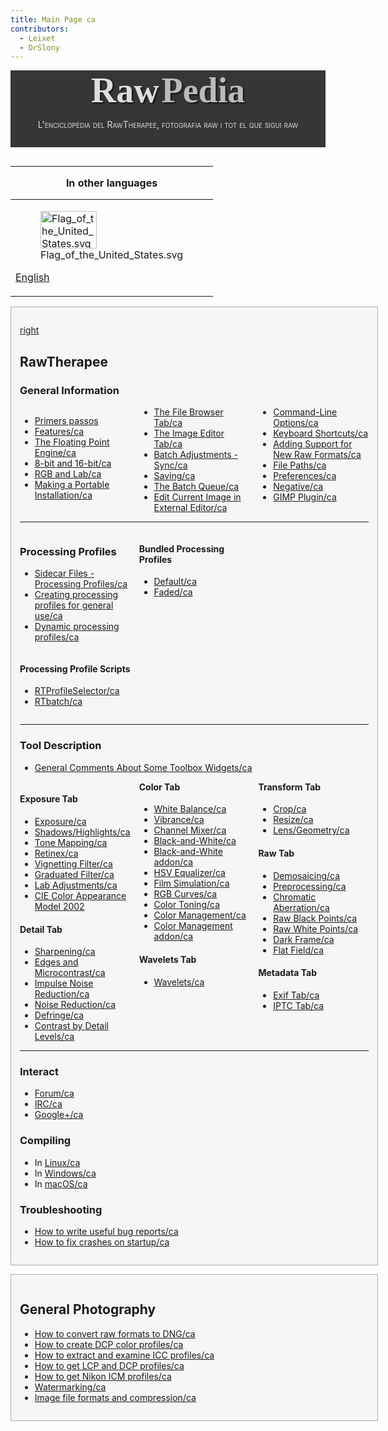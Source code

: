 ```yaml
---
title: Main Page ca
contributors:
  - Leixet
  - DrSlony
---
```


<div style="text-align: center; padding-bottom: 1em; margin-bottom: 1em; background-color: #363636; color: #DDDDDD;">

<span style="font-family: serif; font-size: 4em; font-weight: bold; text-shadow: 2px 2px 2px #161616;">Raw</span>
<span style="font-family: serif; font-size: 4em; font-weight: bold; text-shadow: 2px 2px 2px #161616; color: #BBBBBB">Pedia</span>

<span style="font-variant: small-caps;">L'enciclopèdia del RawTherapee,
fotografia raw i tot el que sigui raw</span>

</div>
<div style="float: left; clear: right">

<table>
<thead>
<tr class="header">
<th style="padding: 0 1em;"><p>In other languages</p></th>
</tr>
</thead>
<tbody>
<tr class="odd">
<td><figure>
<img src="Flag_of_the_United_States.svg"
title="Flag_of_the_United_States.svg" width="90" height="60" />
<figcaption>Flag_of_the_United_States.svg</figcaption>
</figure>
<p><a href="Main_Page" title="wikilink">English</a></p></td>
</tr>
</tbody>
</table>

  

<div style="background-color: #f6f6f6; border: 1px solid #aaa; padding: 1em; margin-bottom: 1em;">

[right](image:Rawtherapee_rawpedia_header1_h300.jpg.md)

## RawTherapee

### General Information

<div style="column-count:3;-moz-column-count:3;-webkit-column-count:3;">

- [Primers passos](Getting_Started/ca.md)
- [Features/ca](Features/ca.md)
- [The Floating Point
  Engine/ca](The_Floating_Point_Engine/ca.md)
- [8-bit and 16-bit/ca](8-bit_and_16-bit/ca.md)
- [RGB and Lab/ca](RGB_and_Lab/ca.md)
- [Making a Portable
  Installation/ca](Making_a_Portable_Installation/ca.md)
- [The File Browser Tab/ca](The_File_Browser_Tab/ca.md)
- [The Image Editor Tab/ca](The_Image_Editor_Tab/ca.md)
- [Batch Adjustments - Sync/ca](Batch_Adjustments_-_Sync/ca.md)
- [Saving/ca](Saving/ca.md)
- [The Batch Queue/ca](The_Batch_Queue/ca.md)
- [Edit Current Image in External
  Editor/ca](Edit_Current_Image_in_External_Editor/ca.md)
- [Command-Line Options/ca](Command-Line_Options/ca.md)
- [Keyboard Shortcuts/ca](Keyboard_Shortcuts/ca.md)
- [Adding Support for New Raw
  Formats/ca](Adding_Support_for_New_Raw_Formats/ca.md)
- [File Paths/ca](File_Paths/ca.md)
- [Preferences/ca](Preferences/ca.md)
- [Negative/ca](Negative/ca.md)
- [GIMP Plugin/ca](GIMP_Plugin/ca.md)

</div>
<hr />
<div style="column-count:3;-moz-column-count:3;-webkit-column-count:3;">
<div style="display: inline-block; width: 100%;">

### Processing Profiles

- [Sidecar Files - Processing
  Profiles/ca](Sidecar_Files_-_Processing_Profiles/ca.md)
- [Creating processing profiles for general
  use/ca](Creating_processing_profiles_for_general_use/ca.md)
- [Dynamic processing
  profiles/ca](Dynamic_processing_profiles/ca.md)

</div>
<div style="display: inline-block; width: 100%;">

#### Processing Profile Scripts

- [RTProfileSelector/ca](RTProfileSelector/ca.md)
- [RTbatch/ca](RTbatch/ca.md)

</div>
<div style="display: inline-block; width: 100%;">

#### Bundled Processing Profiles

- [Default/ca](Default/ca.md)
- [Faded/ca](Faded/ca.md)

</div>
</div>
<hr />

### Tool Description

- [General Comments About Some Toolbox
  Widgets/ca](General_Comments_About_Some_Toolbox_Widgets/ca.md)

<div style="column-count:3;-moz-column-count:3;-webkit-column-count:3;">
<div style="break-inside: avoid-column; -webkit-column-break-inside: avoid;">

#### Exposure Tab

- [Exposure/ca](Exposure/ca.md)
- [Shadows/Highlights/ca](Shadows/Highlights/ca.md)
- [Tone Mapping/ca](Tone_Mapping/ca.md)
- [Retinex/ca](Retinex/ca.md)
- [Vignetting Filter/ca](Vignetting_Filter/ca.md)
- [Graduated Filter/ca](Graduated_Filter/ca.md)
- [Lab Adjustments/ca](Lab_Adjustments/ca.md)
- [CIE Color Appearance Model 2002](CIECAM02/ca.md)

</div>
<div style="break-inside: avoid-column; -webkit-column-break-inside: avoid;">

#### Detail Tab

- [Sharpening/ca](Sharpening/ca.md)
- [Edges and Microcontrast/ca](Edges_and_Microcontrast/ca.md)
- [Impulse Noise Reduction/ca](Impulse_Noise_Reduction/ca.md)
- [Noise Reduction/ca](Noise_Reduction/ca.md)
- [Defringe/ca](Defringe/ca.md)
- [Contrast by Detail
  Levels/ca](Contrast_by_Detail_Levels/ca.md)

</div>
<div style="break-inside: avoid-column; -webkit-column-break-inside: avoid;">

#### Color Tab

- [White Balance/ca](White_Balance/ca.md)
- [Vibrance/ca](Vibrance/ca.md)
- [Channel Mixer/ca](Channel_Mixer/ca.md)
- [Black-and-White/ca](Black-and-White/ca.md)
- [Black-and-White addon/ca](Black-and-White_addon/ca.md)
- [HSV Equalizer/ca](HSV_Equalizer/ca.md)
- [Film Simulation/ca](Film_Simulation/ca.md)
- [RGB Curves/ca](RGB_Curves/ca.md)
- [Color Toning/ca](Color_Toning/ca.md)
- [Color Management/ca](Color_Management/ca.md)
- [Color Management addon/ca](Color_Management_addon/ca.md)

</div>
<div style="break-inside: avoid-column; -webkit-column-break-inside: avoid;">

#### Wavelets Tab

- [Wavelets/ca](Wavelets/ca.md)

</div>
<div style="break-inside: avoid-column; -webkit-column-break-inside: avoid;">

#### Transform Tab

- [Crop/ca](Crop/ca.md)
- [Resize/ca](Resize/ca.md)
- [Lens/Geometry/ca](Lens/Geometry/ca.md)

</div>
<div style="break-inside: avoid-column; -webkit-column-break-inside: avoid;">

#### Raw Tab

- [Demosaicing/ca](Demosaicing/ca.md)
- [Preprocessing/ca](Preprocessing/ca.md)
- [Chromatic Aberration/ca](Chromatic_Aberration/ca.md)
- [Raw Black Points/ca](Raw_Black_Points/ca.md)
- [Raw White Points/ca](Raw_White_Points/ca.md)
- [Dark Frame/ca](Dark_Frame/ca.md)
- [Flat Field/ca](Flat_Field/ca.md)

</div>
<div style="break-inside: avoid-column; -webkit-column-break-inside: avoid;">

#### Metadata Tab

- [Exif Tab/ca](Exif_Tab/ca.md)
- [IPTC Tab/ca](IPTC_Tab/ca.md)

</div>
</div>
<hr />

### Interact

- [Forum/ca](Forum/ca.md)
- [IRC/ca](IRC/ca.md)
- [Google+/ca](Google+/ca.md)

### Compiling

- In [Linux/ca](Linux/ca.md)
- In [Windows/ca](Windows/ca.md)
- In [macOS/ca](macOS/ca.md)

### Troubleshooting

- [How to write useful bug
  reports/ca](How_to_write_useful_bug_reports/ca.md)
- [How to fix crashes on
  startup/ca](How_to_fix_crashes_on_startup/ca.md)

</div>
<div style="background-color: #f6f6f6; border: 1px solid #aaa; padding: 1em; margin-bottom: 1em;">

## General Photography

- [How to convert raw formats to
  DNG/ca](How_to_convert_raw_formats_to_DNG/ca.md)
- [How to create DCP color
  profiles/ca](How_to_create_DCP_color_profiles/ca.md)
- [How to extract and examine ICC
  profiles/ca](How_to_extract_and_examine_ICC_profiles/ca.md)
- [How to get LCP and DCP
  profiles/ca](How_to_get_LCP_and_DCP_profiles/ca.md)
- [How to get Nikon ICM
  profiles/ca](How_to_get_Nikon_ICM_profiles/ca.md)
- [Watermarking/ca](Watermarking/ca.md)
- [Image file formats and
  compression/ca](Image_file_formats_and_compression/ca.md)

</div>
